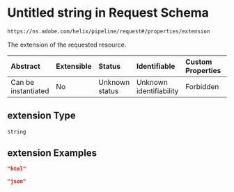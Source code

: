 # Untitled string in Request Schema

```txt
https://ns.adobe.com/helix/pipeline/request#/properties/extension
```

The extension of the requested resource.

| Abstract            | Extensible | Status         | Identifiable            | Custom Properties | Additional Properties | Access Restrictions | Defined In                                                         |
| :------------------ | :--------- | :------------- | :---------------------- | :---------------- | :-------------------- | :------------------ | :----------------------------------------------------------------- |
| Can be instantiated | No         | Unknown status | Unknown identifiability | Forbidden         | Allowed               | none                | [request.schema.json*](request.schema.json "open original schema") |

## extension Type

`string`

## extension Examples

```json
"html"
```

```json
"json"
```
